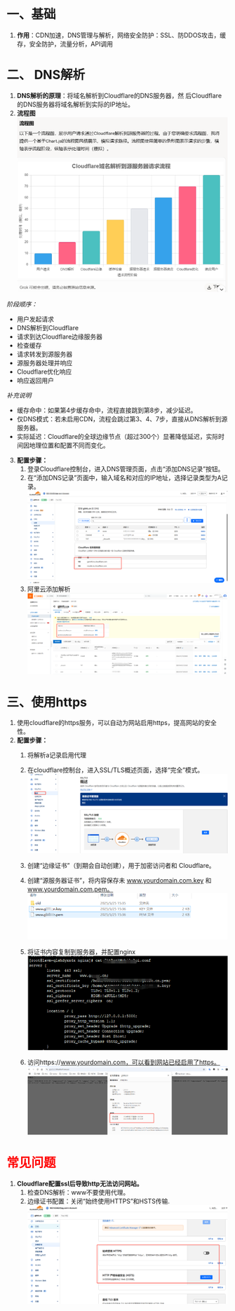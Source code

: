 # 一、基础
1. **作用**：CDN加速，DNS管理与解析，网络安全防护：SSL、防DDOS攻击，缓存，安全防护，流量分析，API调用

# 二、 DNS解析
1. **DNS解析的原理**：将域名解析到Cloudflare的DNS服务器，然
后Cloudflare的DNS服务器将域名解析到实际的IP地址。
2. **流程图**
![alt text](image/image-6.png)

*阶段顺序：*
- 用户发起请求
- DNS解析到Cloudflare
- 请求到达Cloudflare边缘服务器
- 检查缓存
- 请求转发到源服务器
- 源服务器处理并响应
- Cloudflare优化响应
- 响应返回用户

 *补充说明*
- 缓存命中：如果第4步缓存命中，流程直接跳到第8步，减少延迟。
- 仅DNS模式：若未启用CDN，流程会跳过第3、4、7步，直接从DNS解析到源服务器。
- 实际延迟：Cloudflare的全球边缘节点（超过300个）显著降低延迟，实际时间因地理位置和配置不同而变化。
3. **配置步骤：**
   1. 登录Cloudflare控制台，进入DNS管理页面，点击“添加DNS记录”按钮。
   2. 在“添加DNS记录”页面中，输入域名和对应的IP地址，选择记录类型为A记录。
   ![alt text](image/image.png)
   3. 阿里云添加解析
   ![alt text](image/1748162158894.png)


# 三、使用https
1. 使用cloudflare的https服务，可以自动为网站启用https，提高网站的安全性。
2. **配置步骤：**
    1. 将解析a记录启用代理
    2. 在cloudflare控制台，进入SSL/TLS概述页面，选择“完全”模式。
    ![alt text](image/image-1.png)
    3. 创建“边缘证书”（到期会自动创建），用于加密访问者和 Cloudflare。
    4. 创建“源服务器证书”，将内容保存未 www.yourdomain.com.key 和 www.yourdomain.com.pem。
    ![alt text](image/image-2.png)
    5. 将证书内容复制到服务器，并配置nginx
    ![alt text](image/image-3.png)

    6. 访问https://www.yourdomain.com，可以看到网站已经启用了https。
    ![alt text](image/image-4.png)


# <span style="color: #FF0000;">常见问题</span>
1. **Cloudflare配置ssl后导致http无法访问网站。**
    1. 检查DNS解析：www不要使用代理。
    2. 边缘证书配置：关闭“始终使用HTTPS”和HSTS传输.
    ![alt text](image/image-5.png)

